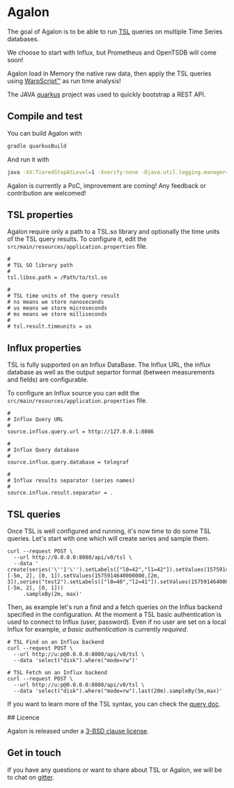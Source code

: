 # Agalon

The goal of Agalon is to be able to run [TSL](https://github.com/ovh/tsl) queries on multiple Time Series databases.

We choose to start with Influx, but Prometheus and OpenTSDB will come soon!

Agalon load in Memory the native raw data, then apply the TSL queries using [WarpScript™](https://warp10.io/doc/reference) as run time analysis!

The JAVA [quarkus](https://quarkus.io/) project was used to quickly bootstrap a REST API.

## Compile and test

You can build Agalon with

```sh
gradle quarkusBuild
```

And run it with

```sh
java -XX:TieredStopAtLevel=1 -Xverify:none -Djava.util.logging.manager=org.jboss.logmanager.LogManager -jar  build/agalon-0.0.1-SNAPSHOT-runner.jar 
```

Agalon is currently a PoC, improvement are coming! Any feedback or contribution are welcomed!

## TSL properties

Agalon require only a path to a TSL.so library and optionally the time units of the TSL query results.
To configure it, edit the `src/main/resources/application.properties` file.

```properties
#
# TSL SO library path
#
tsl.libso.path = /Path/to/tsl.so

#
# TSL time units of the query result
# ns means we store nanoseconds
# us means we store microseconds
# ms means we store milliseconds
#
# tsl.result.timeunits = us
```

## Influx properties

TSL is fully supported on an Influx DataBase. The Influx URL, the influx database as well as the output separtor format (between measurements and fields) are configurable. 

To configure an Influx source you can edit the `src/main/resources/application.properties` file.

```properties
#
# Influx Query URL
#
source.influx.query.url = http://127.0.0.1:8086

#
# Influx Query database
#
source.influx.query.database = telegraf

#
# Influx results separator (series names)
#
source.influx.result.separator = .
```

## TSL queries

Once TSL is well configured and running, it's now time to do some TSL queries. Let's start with one which will create series and sample them.

```cURL
curl --request POST \
  --url http://0.0.0.0:8080/api/v0/tsl \
  --data '
create(series('\''1'\'').setLabels(["l0=42","l1=42"]).setValues(1575914640000000, [-5m, 2], [0, 1]).setValues(1575914640000000,[2m, 3]),series("test2").setLabels(["l0=40","l2=41"]).setValues(1575914640000000, [-5m, 2], [0, 1]))
	 .sampleBy(2m, max)'
```

Then, as example let's run a find and a fetch queries on the Influx backend specified in the configuration.
At the moment a TSL basic authentication is used to connect to Influx (user, password). Even if no user are set on a local Influx for example, *a basic authentication* is currently *required*.
```cURL
# TSL Find on an Influx backend
curl --request POST \
  --url http://u:p@0.0.0.0:8080/api/v0/tsl \
  --data 'select("disk").where("mode=rw")'

# TSL Fetch on an Influx backend
curl --request POST \
  --url http://u:p@0.0.0.0:8080/api/v0/tsl \
  --data 'select("disk").where("mode=rw").last(20m).sampleBy(5m,max)'
```

If you want to learn more of the TSL syntax, you can check the [query doc](https://github.com/ovh/tsl/blob/master/spec/doc.md).

## Licence

Agalon is released under a [3-BSD clause license](./LICENSE).

## Get in touch

If you have any questions or want to share about TSL or Agalon, we will be to chat on [gitter]((https://gitter.im/ovh/metrics)).
